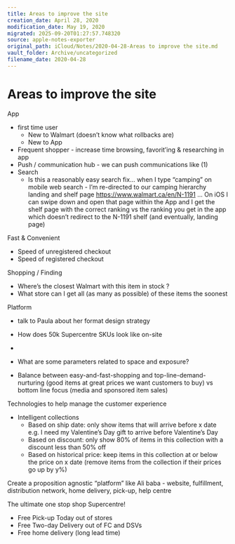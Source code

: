 ```yaml
---
title: Areas to improve the site
creation_date: April 28, 2020
modification_date: May 19, 2020
migrated: 2025-09-20T01:27:57.748320
source: apple-notes-exporter
original_path: iCloud/Notes/2020-04-28-Areas to improve the site.md
vault_folder: Archive/uncategorized
filename_date: 2020-04-28
---
```



# Areas to improve the site

App
- first time user
	- New to Walmart (doesn’t know what rollbacks are)
	- New to App
- Frequent shopper - increase time browsing, favorit’ing & researching in app
- Push / communication hub - we can push communications like (1) 
- Search
	- Is this a reasonably easy search fix... when I type “camping” on mobile web search - I’m re-directed to our camping hierarchy landing and shelf page https://www.walmart.ca/en/N-1191 ... On iOS I can swipe down and open that page within the App and I get the shelf page with the correct ranking vs the ranking you get in the app which doesn’t redirect to the N-1191 shelf (and eventually, landing page)

Fast & Convenient 
- Speed of unregistered checkout 
- Speed of registered checkout 

Shopping / Finding 
- Where’s the closest Walmart with this item in stock ?
- What store can I get all (as many as possible) of these items the soonest 

Platform
- talk to Paula about her format design strategy
- How does 50k Supercentre SKUs look like on-site 
- 

- What are some parameters related to space and exposure?
- Balance between easy-and-fast-shopping and top-line-demand-nurturing (good items at great prices we want customers to buy) vs bottom line focus (media and sponsored item sales)

Technologies to help manage the customer experience 
- Intelligent collections 
	- Based on ship date: only show items that will arrive before x date e.g. I need my Valentine’s Day gift to arrive before Valentine’s Day
	- Based on discount: only show 80% of items in this collection with a discount less than 50% off 
	- Based on historical price: keep items in this collection at or below the price on x date (remove items from the collection if their prices go up by y%)

Create a proposition agnostic “platform” like Ali baba - website, fulfillment, distribution network, home delivery, pick-up, help centre

The ultimate one stop shop Supercentre!
- Free Pick-up Today out of stores 
- Free Two-day Delivery out of FC and DSVs 
- Free home delivery (long lead time)

